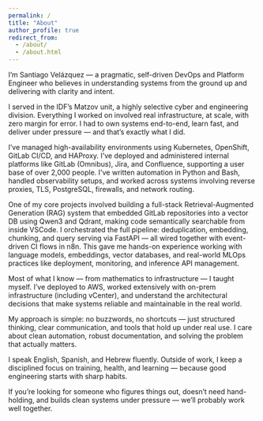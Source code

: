 ```yaml
---
permalink: /
title: "About"
author_profile: true
redirect_from:
  - /about/
  - /about.html
---
```


I’m Santiago Velázquez — a pragmatic, self-driven DevOps and Platform Engineer who believes in understanding systems from the ground up and delivering with clarity and intent.

I served in the IDF’s Matzov unit, a highly selective cyber and engineering division. Everything I worked on involved real infrastructure, at scale, with zero margin for error. I had to own systems end-to-end, learn fast, and deliver under pressure — and that’s exactly what I did.

I’ve managed high-availability environments using Kubernetes, OpenShift, GitLab CI/CD, and HAProxy. I’ve deployed and administered internal platforms like GitLab (Omnibus), Jira, and Confluence, supporting a user base of over 2,000 people. I've written automation in Python and Bash, handled observability setups, and worked across systems involving reverse proxies, TLS, PostgreSQL, firewalls, and network routing.

One of my core projects involved building a full-stack Retrieval-Augmented Generation (RAG) system that embedded GitLab repositories into a vector DB using Qwen3 and Qdrant, making code semantically searchable from inside VSCode. I orchestrated the full pipeline: deduplication, embedding, chunking, and query serving via FastAPI — all wired together with event-driven CI flows in n8n. This gave me hands-on experience working with language models, embeddings, vector databases, and real-world MLOps practices like deployment, monitoring, and inference API management.

Most of what I know — from mathematics to infrastructure — I taught myself. I’ve deployed to AWS, worked extensively with on-prem infrastructure (including vCenter), and understand the architectural decisions that make systems reliable and maintainable in the real world.

My approach is simple: no buzzwords, no shortcuts — just structured thinking, clear communication, and tools that hold up under real use. I care about clean automation, robust documentation, and solving the problem that actually matters.

I speak English, Spanish, and Hebrew fluently. Outside of work, I keep a disciplined focus on training, health, and learning — because good engineering starts with sharp habits.

If you’re looking for someone who figures things out, doesn’t need hand-holding, and builds clean systems under pressure — we’ll probably work well together.
